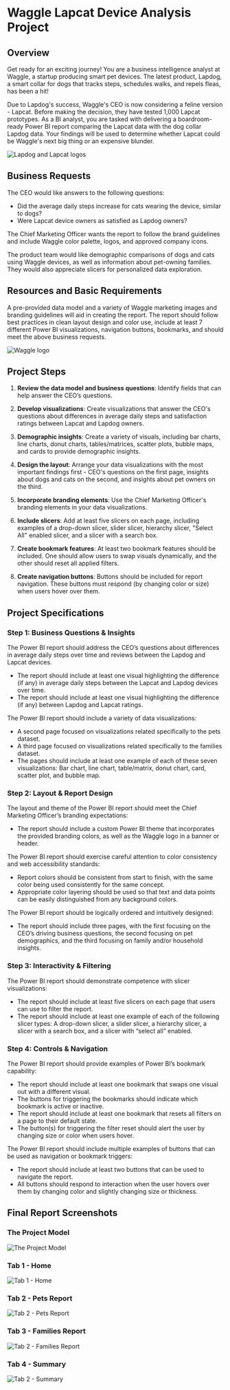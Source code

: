 # Waggle Lapcat Device Analysis Project

## Overview
Get ready for an exciting journey! You are a business intelligence analyst at Waggle, a startup producing smart pet devices. The latest product, Lapdog, a smart collar for dogs that tracks steps, schedules walks, and repels fleas, has been a hit!

Due to Lapdog's success, Waggle's CEO is now considering a feline version - Lapcat. Before making the decision, they have tested 1,000 Lapcat prototypes. As a BI analyst, you are tasked with delivering a boardroom-ready Power BI report comparing the Lapcat data with the dog collar Lapdog data. Your findings will be used to determine whether Lapcat could be Waggle's next big thing or an expensive blunder.

![Lapdog and Lapcat logos](images/readme-1.png)

## Business Requests

The CEO would like answers to the following questions:
- Did the average daily steps increase for cats wearing the device, similar to dogs?
- Were Lapcat device owners as satisfied as Lapdog owners?

The Chief Marketing Officer wants the report to follow the brand guidelines and include Waggle color palette, logos, and approved company icons.

The product team would like demographic comparisons of dogs and cats using Waggle devices, as well as information about pet-owning families. They would also appreciate slicers for personalized data exploration.

## Resources and Basic Requirements

A pre-provided data model and a variety of Waggle marketing images and branding guidelines will aid in creating the report. The report should follow best practices in clean layout design and color use, include at least 7 different Power BI visualizations, navigation buttons, bookmarks, and should meet the above business requests.

![Waggle logo](images/readme-2.png)

## Project Steps

1. **Review the data model and business questions**: Identify fields that can help answer the CEO’s questions.

2. **Develop visualizations**: Create visualizations that answer the CEO's questions about differences in average daily steps and satisfaction ratings between Lapcat and Lapdog owners.

3. **Demographic insights**: Create a variety of visuals, including bar charts, line charts, donut charts, tables/matrices, scatter plots, bubble maps, and cards to provide demographic insights.

4. **Design the layout**: Arrange your data visualizations with the most important findings first - CEO's questions on the first page, insights about dogs and cats on the second, and insights about pet owners on the third.

5. **Incorporate branding elements**: Use the Chief Marketing Officer's branding elements in your data visualizations.

6. **Include slicers**: Add at least five slicers on each page, including examples of a drop-down slicer, slider slicer, hierarchy slicer, "Select All" enabled slicer, and a slicer with a search box.

7. **Create bookmark features**: At least two bookmark features should be included. One should allow users to swap visuals dynamically, and the other should reset all applied filters.

8. **Create navigation buttons**: Buttons should be included for report navigation. These buttons must respond (by changing color or size) when users hover over them.


## Project Specifications

### Step 1: Business Questions & Insights

The Power BI report should address the CEO’s questions about differences in average daily steps over time and reviews between the Lapdog and Lapcat devices.

- The report should include at least one visual highlighting the difference (if any) in average daily steps between the Lapcat and Lapdog devices over time.
- The report should include at least one visual highlighting the difference (if any) between Lapdog and Lapcat ratings.

The Power BI report should include a variety of data visualizations:

- A second page focused on visualizations related specifically to the pets dataset.
- A third page focused on visualizations related specifically to the families dataset.
- The pages should include at least one example of each of these seven visualizations: Bar chart, line chart, table/matrix, donut chart, card, scatter plot, and bubble map.

### Step 2: Layout & Report Design

The layout and theme of the Power BI report should meet the Chief Marketing Officer’s branding expectations:

- The report should include a custom Power BI theme that incorporates the provided branding colors, as well as the Waggle logo in a banner or header.

The Power BI report should exercise careful attention to color consistency and web accessibility standards:

- Report colors should be consistent from start to finish, with the same color being used consistently for the same concept.
- Appropriate color layering should be used so that text and data points can be easily distinguished from any background colors.

The Power BI report should be logically ordered and intuitively designed:

- The report should include three pages, with the first focusing on the CEO’s driving business questions, the second focusing on pet demographics, and the third focusing on family and/or household insights.

### Step 3: Interactivity & Filtering

The Power BI report should demonstrate competence with slicer visualizations:

- The report should include at least five slicers on each page that users can use to filter the report.
- The report should include at least one example of each of the following slicer types: A drop-down slicer, a slider slicer, a hierarchy slicer, a slicer with a search box, and a slicer with “select all” enabled.

### Step 4: Controls & Navigation

The Power BI report should provide examples of Power BI’s bookmark capability:

- The report should include at least one bookmark that swaps one visual out with a different visual.
- The buttons for triggering the bookmarks should indicate which bookmark is active or inactive.
- The report should include at least one bookmark that resets all filters on a page to their default state.
- The button(s) for triggering the filter reset should alert the user by changing size or color when users hover.

The Power BI report should include multiple examples of buttons that can be used as navigation or bookmark triggers:

- The report should include at least two buttons that can be used to navigate the report.
- All buttons should respond to interaction when the user hovers over them by changing color and slightly changing size or thickness.


## Final Report Screenshots

### The Project Model
![The Project Model](images/screenshots/project-model.png)

### Tab 1 - Home
![Tab 1 - Home](images/screenshots/home-tab.png)

### Tab 2 - Pets Report
![Tab 2 - Pets Report](images/screenshots/pets-tab.png)

### Tab 3 - Families Report
![Tab 2 - Families Report](images/screenshots/families-tab.png)

### Tab 4 - Summary
![Tab 2 - Summary](images/screenshots/summary-tab.png)
